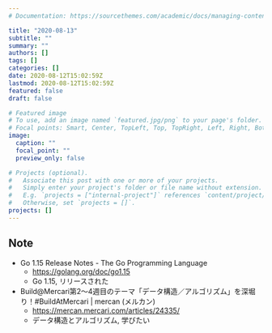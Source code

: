 ```yaml
---
# Documentation: https://sourcethemes.com/academic/docs/managing-content/

title: "2020-08-13"
subtitle: ""
summary: ""
authors: []
tags: []
categories: []
date: 2020-08-12T15:02:59Z
lastmod: 2020-08-12T15:02:59Z
featured: false
draft: false

# Featured image
# To use, add an image named `featured.jpg/png` to your page's folder.
# Focal points: Smart, Center, TopLeft, Top, TopRight, Left, Right, BottomLeft, Bottom, BottomRight.
image:
  caption: ""
  focal_point: ""
  preview_only: false

# Projects (optional).
#   Associate this post with one or more of your projects.
#   Simply enter your project's folder or file name without extension.
#   E.g. `projects = ["internal-project"]` references `content/project/deep-learning/index.md`.
#   Otherwise, set `projects = []`.
projects: []
---
```


## Note

* Go 1.15 Release Notes - The Go Programming Language
  * https://golang.org/doc/go1.15
  * Go 1.15, リリースされた
* Build@Mercari第2〜4週目のテーマ「データ構造／アルゴリズム」を深堀り！#BuildAtMercari | mercan (メルカン)
  * https://mercan.mercari.com/articles/24335/
  * データ構造とアルゴリズム, 学びたい
